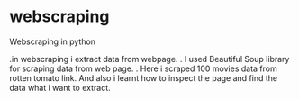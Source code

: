 # webscraping
Webscraping in python


.in webscraping i extract data from webpage.
. I used Beautiful Soup library for scraping data from web page.
. Here i scraped 100 movies data from rotten tomato link.
  And also i learnt how to inspect the page and find the data what i want to extract.
  
  


